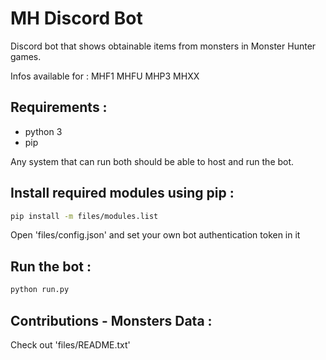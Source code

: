 # MH Discord Bot

Discord bot that shows obtainable items from monsters
in Monster Hunter games.

Infos available for :
  MHF1
  MHFU
  MHP3
  MHXX


## Requirements :
- python 3
- pip

Any system that can run both should be able to host and run the bot.


## Install required modules using pip :
```sh
pip install -m files/modules.list
```
Open 'files/config.json' and set your own bot authentication token in it


## Run the bot :
```sh
python run.py
```

## Contributions - Monsters Data :
Check out 'files/README.txt'
